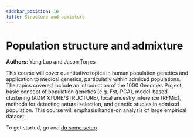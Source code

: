 ```yaml
---
sidebar_position: 10
title: Structure and admixture
---
```


# Population structure and admixture

**Authors**: Yang Luo and Jason Torres

This course will cover quantitative topics in human population genetics and application to medical genetics, particularly within admixed populations. The topics covered include an introduction of the 1000 Genomes Project, basic concept of population genetics (e.g. Fst, PCA), model-based clustering (ADMIXTURE/STRUCTURE), local ancestry inference (RFMix), methods for detecting natural selection, and genetic studies in admixed population. This course will emphasis hands-on analysis of large empirical dataset. 

To get started, go and [do some setup](./getting_setup.md).